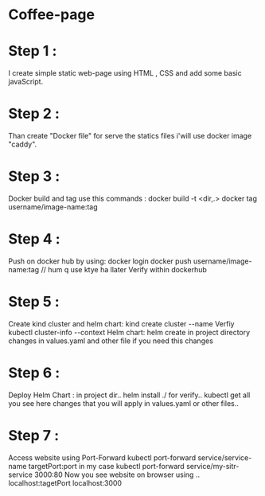 # Coffee-page
# Step 1 :
I create simple static web-page using HTML , CSS and add some basic javaScript.
# Step 2 :
Than create "Docker file" for serve the statics files i'will use docker image "caddy".
# Step 3 :
Docker build and tag use this commands :
    docker build -t <image-name> <dir,.>
    docker tag <image-name> username/image-name:tag
# Step 4 :
Push on docker hub by using:
    docker login
    docker push username/image-name:tag
    // hum q use ktye ha llater
Verify within dockerhub
# Step 5 :
Create kind cluster and helm chart:
    kind create cluster --name <kind-cluster-name>
Verfiy
    kubectl cluster-info --context <kind-cluster-name>
Helm chart:
    helm create <name> 
in project directory
changes in values.yaml and other file if you need this changes
# Step  6 :
Deploy Helm Chart :
in project dir..
    helm install <release-name> ./<helm-chart-name>
for verify..
    kubectl get all
you see here changes that you will apply in values.yaml or other files..
# Step 7 :
Access website using Port-Forward
    kubectl port-forward service/service-name targetPort:port
in my case 
    kubectl port-forward service/my-sitr-service 3000:80
Now you see website on browser using ..
    localhost:tagetPort
    localhost:3000

